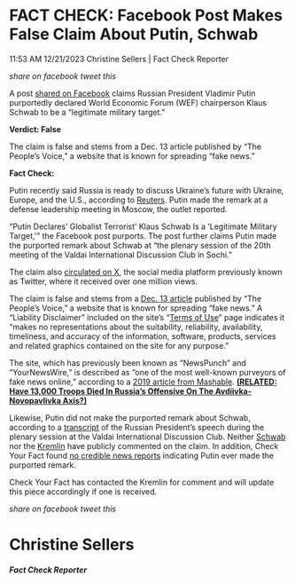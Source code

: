 FACT CHECK: Facebook Post Makes False Claim About Putin, Schwab
===============================================================

11:53 AM 12/21/2023 Christine Sellers | Fact Check Reporter

_share on facebook_ _tweet this_

 

A post [shared on Facebook](https://www.facebook.com/SoupCruncher/posts/pfbid02kCzD1j1ymwdwjaLZtKHoyWf7sNxpny4VV6LqJ3HdQjobCywXpxH8jyx3k8XC5abVl) claims Russian President Vladimir Putin purportedly declared World Economic Forum (WEF) chairperson Klaus Schwab to be a “legitimate military target.”

 

**Verdict: False**

The claim is false and stems from a Dec. 13 article published by “The People’s Voice,” a website that is known for spreading “fake news.”

**Fact Check:**

 

Putin recently said Russia is ready to discuss Ukraine’s future with Ukraine, Europe, and the U.S., according to [Reuters](https://www.reuters.com/world/europe/putin-says-russia-is-ready-talk-ukraine-2023-12-19/). Putin made the remark at a defense leadership meeting in Moscow, the outlet reported.

“Putin Declares’ Globalist Terrorist’ Klaus Schwab Is a ‘Legitimate Military Target,'” the Facebook post purports. The post further claims Putin made the purported remark about Schwab at “the plenary session of the 20th meeting of the Valdai International Discussion Club in Sochi.”

The claim also [circulated on X](https://twitter.com/ShadowofEzra/status/1735047627756990514), the social media platform previously known as Twitter, where it received over one million views.

 

The claim is false and stems from a [Dec. 13 article](https://thepeoplesvoice.tv/putin-declares-globalist-terrorist-klaus-schwab-is-a-legitimate-military-target/) published by “The People’s Voice,” a website that is known for spreading “fake news.” A “Liability Disclaimer” included on the site’s “[Terms of Use](https://newspunch.com/website-terms-of-use/)” page indicates it “makes no representations about the suitability, reliability, availability, timeliness, and accuracy of the information, software, products, services and related graphics contained on the site for any purpose.”

The site, which has previously been known as “NewsPunch” and “YourNewsWire,” is described as “one of the most well-known purveyors of fake news online,” according to a [2019 article from Mashable](https://mashable.com/article/yournewswire-news-punch-domain-facebook-fake-news). **[(RELATED: Have 13,000 Troops Died In Russia’s Offensive On The Avdiivka-Novopavlivka Axis?)](https://checkyourfact.com/2023/12/12/fact-check-russian-troops-avdiivka-novopavlivka-axis/)**

Likewise, Putin did not make the purported remark about Schwab, according to a [transcript](https://valdaiclub.com/events/posts/articles/vladimir-putin-meets-with-members-of-the-valdai-club-transcript-2023/) of the Russian President’s speech during the plenary session at the Valdai International Discussion Club. Neither [Schwab](https://twitter.com/search?lang=en&q=%22Putin%20Declares%20%27Globalist%20Terrorist%27%20Klaus%20Schwab%20Is%20a%20%27Legitimate%20Military%20Target%27%22%20\(from%3AProfKlausSchwab\)%20lang%3Aen&src=typed_query) nor the [Kremlin](https://twitter.com/search?lang=en&q=%22Putin%20Declares%20%27Globalist%20Terrorist%27%20Klaus%20Schwab%20Is%20a%20%27Legitimate%20Military%20Target%27%22%20\(from%3AKremlinRussia_E\)%20lang%3Aen&src=typed_query) have publicly commented on the claim. In addition, Check Your Fact found [no credible news reports](https://www.google.com/search?sca_esv=592839051&q=Putin+Declares+%E2%80%98Globalist+Terrorist%E2%80%99+Klaus+Schwab+Is+a+%E2%80%98Legitimate+Military+Target%E2%80%99&tbm=nws&source=lnms&sa=X&ved=2ahUKEwjUx_CM4qCDAxUiv4kEHQMLBroQ0pQJegQIChAB&biw=1639&bih=877&dpr=2) indicating Putin ever made the purported remark.

Check Your Fact has contacted the Kremlin for comment and will update this piece accordingly if one is received.

_share on facebook_ _tweet this_

Christine Sellers
=================

##### Fact Check Reporter
